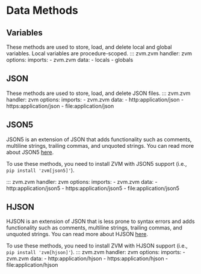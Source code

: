 # Data Methods


## Variables
These methods are used to store, load, and delete local and global variables. Local variables are procedure-scoped.
::: zvm.zvm
    handler: zvm
    options:
        imports:
          - zvm.zvm
        data:
          - locals
          - globals


## JSON
These methods are used to store, load, and delete JSON files.
::: zvm.zvm
    handler: zvm
    options:
        imports:
          - zvm.zvm
        data:
          - http:application/json
          - https:application/json
          - file:application/json


## JSON5
JSON5 is an extension of JSON that adds functionality such as comments, multiline strings, trailing commas, and unquoted strings. You can read more about JSON5 [here](https://json5.org/).

To use these methods, you need to install ZVM with JSON5 support (i.e., `pip install 'zvm[json5]'`).

::: zvm.zvm
    handler: zvm
    options:
        imports:
          - zvm.zvm
        data:
          - http:application/json5
          - https:application/json5
          - file:application/json5

## HJSON
HJSON is an extension of JSON that is less prone to syntax errors and adds functionality such as comments, multiline strings, trailing commas, and unquoted strings. You can read more about HJSON [here](https://hjson.github.io/).

To use these methods, you need to install ZVM with HJSON support (i.e., `pip install 'zvm[hjson]'`).
::: zvm.zvm
    handler: zvm
    options:
        imports:
          - zvm.zvm
        data:
          - http:application/hjson
          - https:application/hjson
          - file:application/hjson
